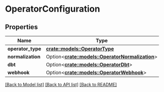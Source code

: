 # OperatorConfiguration

## Properties

Name | Type | Description | Notes
------------ | ------------- | ------------- | -------------
**operator_type** | [**crate::models::OperatorType**](OperatorType.md) |  | 
**normalization** | Option<[**crate::models::OperatorNormalization**](OperatorNormalization.md)> |  | [optional]
**dbt** | Option<[**crate::models::OperatorDbt**](OperatorDbt.md)> |  | [optional]
**webhook** | Option<[**crate::models::OperatorWebhook**](OperatorWebhook.md)> |  | [optional]

[[Back to Model list]](../README.md#documentation-for-models) [[Back to API list]](../README.md#documentation-for-api-endpoints) [[Back to README]](../README.md)


